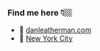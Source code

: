 ### Find me here 👇🏼

- 📎 [danleatherman.com](https://danleatherman.com)
- 🗽 [New York City](https://youtu.be/i0_rHbGCpLU?t=22)

<!--
**dleatherman/dleatherman** is a ✨ _special_ ✨ repository because its `README.md` (this file) appears on your GitHub profile.

Here are some ideas to get you started:

- 🔭 I’m currently working on ...
- 🌱 I’m currently learning ...
- 👯 I’m looking to collaborate on ...
- 🤔 I’m looking for help with ...
- 💬 Ask me about ...
- 📫 How to reach me: ...
- 😄 Pronouns: ...
- ⚡ Fun fact: ...
-->
